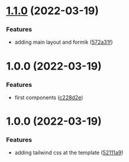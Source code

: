 # [1.1.0](https://github.com/edwardramirez31/shop-app/compare/v1.0.0...v1.1.0) (2022-03-19)


### Features

* adding main layout and formik ([572a31f](https://github.com/edwardramirez31/shop-app/commit/572a31f605767c9f46fce8e8c8ad901edf537fcb))

# 1.0.0 (2022-03-19)


### Features

* first components ([c228d2e](https://github.com/edwardramirez31/shop-app/commit/c228d2ef8ac1d83316bd69dc46fc76a48fdc0043))

# 1.0.0 (2022-03-19)


### Features

* adding tailwind css at the template ([52111a9](https://github.com/edwardramirez31/next-app-template-with-tailwind/commit/52111a910497e343b28e72657fda717cc6eb937a))
